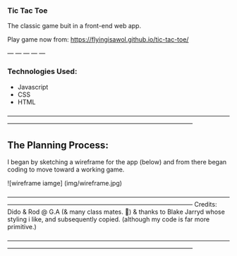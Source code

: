 ### Tic Tac Toe

 The classic game buit in a front-end web app.

Play game now from: https://flyingisawol.github.io/tic-tac-toe/

— — — — —
### Technologies Used:
- Javascript
- CSS
- HTML

——————————————————————————————————————————————————————————————————
## The Planning Process:
I began by sketching a wireframe for the app (below) and from there began coding to move toward a working game.

![wireframe iamge] (img/wireframe.jpg)

——————————————————————————————————————————————————————————————————
Credits:
Dido & Rod @ G.A (& many class mates. 🙏)
& thanks to Blake Jarryd whose styling i like, and subsequently copied. (although my code is far more primitive.)

——————————————————————————————————————————————————————————————————

<!-- readme tutorial -->
<!-- https://www.freecodecamp.org/news/how-to-write-a-good-readme-file/  -->